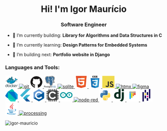 
<h1 align="center">Hi! I'm Igor Maurício</h1>
<h3 align="center">Software Engineer</h3>

- 🔨 I’m currently building: **Library for Algorithms and Data Structures in C**

- 🌱 I’m currently learning: **Design Patterns for Embedded Systems**

- 🔨 I’m building next: **Portfolio website in Django**



<h3 align="left">Languages and Tools:</h3>
<p align="left">  
  <a href="https://www.docker.com/" target="_blank" rel="noreferrer"> 
   <img src="https://raw.githubusercontent.com/devicons/devicon/master/icons/docker/docker-original-wordmark.svg" alt="docker" width="40" height="40"/> 
 </a> 
 <a href="https://git-scm.com" target="_blank" rel="noreferrer"> 
    <img src="https://git-scm.com/images/logos/downloads/Git-Icon-1788C.svg" alt="git" width="40" height="40"/> 
  </a>

  <a href="https://github.com" target="_blank" rel="noreferrer"> 
    <img src="https://github.com/devicons/devicon/blob/master/icons/github/github-original.svg" alt="github" width="40" height="40"/> 
  </a>

  <a href="https://www.postgresql.org" target="_blank" rel="noreferrer"> 
    <img src="https://raw.githubusercontent.com/devicons/devicon/master/icons/postgresql/postgresql-original-wordmark.svg" alt="postgresql" width="40" height="40"/> 
  </a> 
  <a href="https://www.sqlite.org/" target="_blank" rel="noreferrer"> <img src="https://www.vectorlogo.zone/logos/sqlite/sqlite-icon.svg" alt="sqlite" width="40" height="40"/> </a> 

  <a href="https://developer.mozilla.org/en-US/docs/Web/HTML" target="_blank" rel="noreferrer"> 
    <img src="https://github.com/devicons/devicon/blob/master/icons/html5/html5-original.svg" alt="html" width="40" height="40"/> 
  </a>
  <a href="https://www.w3schools.com/css/" target="_blank" rel="noreferrer"> 
    <img src="https://raw.githubusercontent.com/devicons/devicon/master/icons/css3/css3-original-wordmark.svg" alt="css3" width="40" height="40"/> 
  </a> 
  <a href="https://developer.mozilla.org/en-US/docs/Web/JavaScript" target="_blank" rel="noreferrer"> 
  <img src="https://raw.githubusercontent.com/devicons/devicon/master/icons/javascript/javascript-original.svg" alt="javascript" width="40" height="40"/> 
</a>
<a href="https://htmx.org/" target="_blank" rel="noreferrer"> 
    <img src="https://plugins.jetbrains.com/files/20588/418328/icon/pluginIcon.svg" alt="htmx" width="40" height="40"/>
  </a> 
<a href="https://www.figma.com/" target="_blank" rel="noreferrer"> <img src="https://www.vectorlogo.zone/logos/figma/figma-icon.svg" alt="figma" width="40" height="40"/> </a> 
<a href="https://dart.dev/" target="_blank" rel="noreferrer"> 
    <img src="https://github.com/devicons/devicon/blob/master/icons/dart/dart-original.svg" alt="dart" width="40" height="40"/> 
  </a>
  <a href="https://flutter.dev/" target="_blank" rel="noreferrer"> 
    <img src="https://github.com/devicons/devicon/blob/master/icons/flutter/flutter-original.svg" alt="flutter" width="40" height="40"/> 
  </a>
<a href="https://devdocs.io/c/" target="_blank" rel="noreferrer"> 
    <img src="https://github.com/devicons/devicon/blob/master/icons/c/c-original.svg" alt="c" width="40" height="40"/> 
  </a> 
<a href="https://docs.espressif.com/projects/esp-idf/en/latest/esp32/index.html" target="_blank" rel="noreferrer"> 
    <img src="https://github.com/devicons/devicon/blob/master/icons/embeddedc/embeddedc-plain.svg" alt="embedded c" width="40" height="40"/> 
  </a>
  <a href="https://www.arduino.cc/" target="_blank" rel="noreferrer"> 
    <img src="https://github.com/devicons/devicon/blob/master/icons/arduino/arduino-original.svg" alt="arduino" width="40" height="40"/> 
  </a>
  <a href="https://nodered.org/" target="_blank" rel="noreferrer"> 
    <img src="https://nodered.org/about/resources/media/node-red-hexagon.svg" alt="node-red" width="40" height="40"/> 
  </a>
<a href="https://www.python.org" target="_blank" rel="noreferrer"> <img src="https://raw.githubusercontent.com/devicons/devicon/master/icons/python/python-original.svg" alt="python" width="40" height="40"/> 
</a>
  <a href="https://www.djangoproject.com/" target="_blank" rel="noreferrer"> 
    <img src="https://github.com/devicons/devicon/blob/master/icons/django/django-plain.svg" alt="django" width="40" height="40"/> 
  </a>

  <a href="https://docs.pytest.org/" target="_blank" rel="noreferrer"> 
    <img src="https://github.com/devicons/devicon/blob/master/icons/pytest/pytest-original.svg" alt="pytest" width="40" height="40"/> 
  </a> 

  <a href="https://pandas.pydata.org/docs/" target="_blank" rel="noreferrer"> 
    <img src="https://github.com/devicons/devicon/blob/master/icons/pandas/pandas-original.svg" alt="pandas" width="40" height="40"/> 
  </a>

<a href="https://www.java.com/" target="_blank" rel="noreferrer"> 
    <img src="https://github.com/devicons/devicon/blob/master/icons/java/java-original.svg" alt="java" width="40" height="40"/>
  </a>
<a href="https://processing.org/" target="_blank" rel="noreferrer"> 
    <img src="https://upload.wikimedia.org/wikipedia/commons/c/cb/Processing_2021_logo.svg" alt="processing" width="40" height="40"/>
  </a> 

  


  
  


  </p>

<p><img align="center" src="https://github-readme-streak-stats.herokuapp.com/?user=igor-mauricio&" alt="igor-mauricio" /></p>
